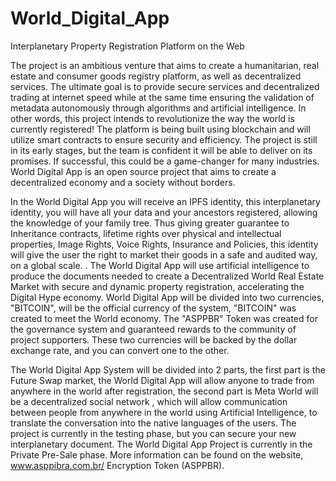 # World_Digital_App
 Interplanetary Property Registration Platform on the Web

The project is an ambitious venture that aims to create a humanitarian, real estate and consumer goods registry platform, as well as decentralized services. The ultimate goal is to provide secure services and decentralized trading at internet speed while at the same time ensuring the validation of metadata autonomously through algorithms and artificial intelligence. In other words, this project intends to revolutionize the way the world is currently registered! The platform is being built using blockchain and will utilize smart contracts to ensure security and efficiency. The project is still in its early stages, but the team is confident it will be able to deliver on its promises. If successful, this could be a game-changer for many industries. World Digital App is an open source project that aims to create a decentralized economy and a society without borders.

In the World Digital App you will receive an IPFS identity, this interplanetary identity, you will have all your data and your ancestors registered, allowing the knowledge of your family tree. Thus giving greater guarantee to Inheritance contracts, lifetime rights over physical and intellectual properties, Image Rights, Voice Rights, Insurance and Policies, this identity will give the user the right to market their goods in a safe and audited way, on a global scale. . The World Digital App will use artificial intelligence to produce the documents needed to create a Decentralized World Real Estate Market with secure and dynamic property registration, accelerating the Digital Hype economy. World Digital App will be divided into two currencies, "BITCOIN", will be the official currency of the system, "BITCOIN" was created to meet the World economy. The "ASPPBR" Token was created for the governance system and guaranteed rewards to the community of project supporters. These two currencies will be backed by the dollar exchange rate, and you can convert one to the other.

The World Digital App System will be divided into 2 parts, the first part is the Future Swap market, the World Digital App will allow anyone to trade from anywhere in the world after registration, the second part is Meta World will be a decentralized social network , which will allow communication between people from anywhere in the world using Artificial Intelligence, to translate the conversation into the native languages ​​of the users. The project is currently in the testing phase, but you can secure your new interplanetary document. The World Digital App Project is currently in the Private Pre-Sale phase. More information can be found on the website, www.asppibra.com.br/ Encryption Token (ASPPBR).
